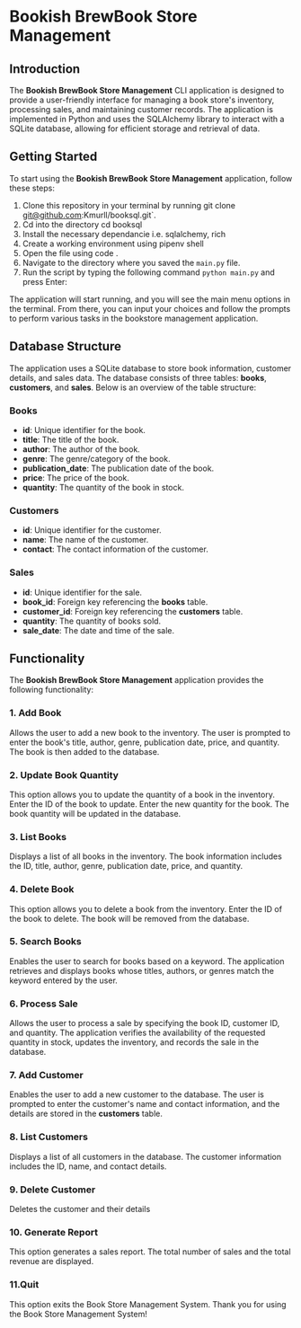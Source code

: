 # Bookish BrewBook Store Management 

## Introduction
The **Bookish BrewBook Store Management** CLI application is designed to provide a user-friendly interface for managing a book store's inventory, processing sales, and maintaining customer records. The application is implemented in Python and uses the SQLAlchemy library to interact with a SQLite database, allowing for efficient storage and retrieval of data.

## Getting Started
To start using the **Bookish BrewBook Store Management** application, follow these steps:

1. Clone this repository in your terminal by running git clone git@github.com:Kmurll/booksql.git`.
2. Cd into the directory cd booksql
3. Install the necessary dependancie i.e. sqlalchemy, rich
4. Create a working environment using pipenv shell
5. Open the file using code .
2. Navigate to the directory where you saved the `main.py` file.
3. Run the script by typing the following command `python main.py` and press Enter:


The application will start running, and you will see the main menu options in the terminal. From there, you can input your choices and follow the prompts to perform various tasks in the bookstore management application.

## Database Structure
The application uses a SQLite database to store book information, customer details, and sales data. The database consists of three tables: **books**, **customers**, and **sales**. Below is an overview of the table structure:

### Books
- **id**: Unique identifier for the book.
- **title**: The title of the book.
- **author**: The author of the book.
- **genre**: The genre/category of the book.
- **publication_date**: The publication date of the book.
- **price**: The price of the book.
- **quantity**: The quantity of the book in stock.

### Customers
- **id**: Unique identifier for the customer.
- **name**: The name of the customer.
- **contact**: The contact information of the customer.

### Sales
- **id**: Unique identifier for the sale.
- **book_id**: Foreign key referencing the **books** table.
- **customer_id**: Foreign key referencing the **customers** table.
- **quantity**: The quantity of books sold.
- **sale_date**: The date and time of the sale.

## Functionality
The **Bookish BrewBook Store Management** application provides the following functionality:

### 1. Add Book
Allows the user to add a new book to the inventory. The user is prompted to enter the book's title, author, genre, publication date, price, and quantity. The book is then added to the database.

### 2. Update Book Quantity
This option allows you to update the quantity of a book in the inventory.
Enter the ID of the book to update.
Enter the new quantity for the book.
The book quantity will be updated in the database.
### 3. List Books
Displays a list of all books in the inventory. The book information includes the ID, title, author, genre, publication date, price, and quantity.

### 4. Delete Book
This option allows you to delete a book from the inventory.
Enter the ID of the book to delete.
The book will be removed from the database.
### 5. Search Books
Enables the user to search for books based on a keyword. The application retrieves and displays books whose titles, authors, or genres match the keyword entered by the user.

### 6. Process Sale
Allows the user to process a sale by specifying the book ID, customer ID, and quantity. The application verifies the availability of the requested quantity in stock, updates the inventory, and records the sale in the database.

### 7. Add Customer
Enables the user to add a new customer to the database. The user is prompted to enter the customer's name and contact information, and the details are stored in the **customers** table.

### 8. List Customers
Displays a list of all customers in the database. The customer information includes the ID, name, and contact details.

### 9. Delete Customer
Deletes the customer and their details

### 10. Generate Report
This option generates a sales report.
The total number of sales and the total revenue are displayed.
### 11.Quit
This option exits the Book Store Management System.
Thank you for using the Book Store Management System!